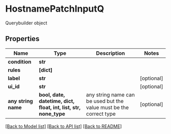 # HostnamePatchInputQ

Querybuilder object

## Properties
Name | Type | Description | Notes
------------ | ------------- | ------------- | -------------
**condition** | **str** |  | 
**rules** | **[dict]** |  | 
**label** | **str** |  | [optional] 
**ui_id** | **str** |  | [optional] 
**any string name** | **bool, date, datetime, dict, float, int, list, str, none_type** | any string name can be used but the value must be the correct type | [optional]

[[Back to Model list]](../README.md#documentation-for-models) [[Back to API list]](../README.md#documentation-for-api-endpoints) [[Back to README]](../README.md)


